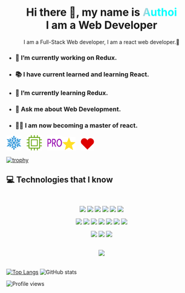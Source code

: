 <div align="center">
  <h1>Hi there 👋, my name is <span style="background:linear-gradient(-70deg, cyan 67%, pink 100%);background-clip:text;color:transparent">Authoi</span> <br/> I am a Web Developer</h1>
</div>
                                              <p style="text-align:center;" align="center">I am a Full-Stack Web developer, I am a react web developer.🥇</p>
                                                                                                                      

    
- ### 🔭 I’m currently working on Redux.
- ### 📚 I have current learned and learning React.
- ###  🌱 I’m currently learning Redux.
- ### 💬 Ask me about Web Development.
- ### 👨‍🏫 I am now becoming a master of react.



<a href='https://archiveprogram.github.com/'><img src='https://raw.githubusercontent.com/acervenky/animated-github-badges/master/assets/acbadge.gif' width='40' height='40'></a> <a href='https://docs.github.com/en/developers'><img src='https://raw.githubusercontent.com/acervenky/animated-github-badges/master/assets/devbadge.gif' width='40' height='40'></a> <a href='https://github.com/pricing'><img src='https://raw.githubusercontent.com/acervenky/animated-github-badges/master/assets/pro.gif' width='40' height='40'></a><a href='https://stars.github.com/'><img src='https://raw.githubusercontent.com/acervenky/animated-github-badges/master/assets/starbadge.gif' width='35' height='35'></a> <a href='https://docs.github.com/en/github/supporting-the-open-source-community-with-github-sponsors'><img src='https://raw.githubusercontent.com/acervenky/animated-github-badges/master/assets/sponsorbadge.gif' width='35' height='35'></a> 

  [![trophy](https://github-profile-trophy.vercel.app/?username=Authoi234)](https://github.com/ryo-ma/github-profile-trophy) 

## :computer: Technologies that I know

<br>
<p align="center" height="80px" width="100%">
<img width="80px" src="https://github.com/mir-hussain/mir-hussain/blob/main/images/icons/HTML.png"/>
<img width="80px" src="https://github.com/mir-hussain/mir-hussain/blob/main/images/icons/css.png"/>
<img width="80px" src="https://github.com/mir-hussain/mir-hussain/blob/main/images/icons/JavaScript.png"/>
<img width="80px" src="https://www.datocms-assets.com/48401/1628645197-learn-typescript.png"/>
<img width="80px" src="https://github.com/mir-hussain/mir-hussain/blob/main/images/icons/react.png"/>
  <img width="80px" src="https://cdn-images-1.medium.com/v2/resize:fit:1600/1*Vo5RDpNkOsfDn8sx06mthA.png"/>
</p>
<p align="center" height="80px" width="100%">
  <img width="80px" src="https://encrypted-tbn0.gstatic.com/images?q=tbn:ANd9GcTG1wXbNHu71FIVcwPD6BwGrIwG9KGYqFOTug&s"/>
<img width="80px" src="https://github.com/mir-hussain/mir-hussain/blob/main/images/icons/tailwind.png"/>
<img width="80px" src="https://github.com/mir-hussain/mir-hussain/blob/main/images/icons/Bootsrap.png"/>
<img width="80px" src="https://github.com/mir-hussain/mir-hussain/blob/main/images/icons/firebase.png"/>
<img width="80px" src="https://www.drupal.org/files/project-images/nextjs-icon-dark-background.png"/>
<img width="80px" src="https://miro.medium.com/v2/resize:fit:493/1*HHGc3cQgpSVes0maUAnYog.png"/>
<img width="80px" src="https://reactrouter.com/_brand/react-router-stacked-color.png"/>
</p>
<p align="center" height="80px" width="100%">
<img width="80px" src="https://github.com/mir-hussain/mir-hussain/blob/main/images/icons/node.png"/>
<img width="80px" src="https://github.com/mir-hussain/mir-hussain/blob/main/images/icons/express.png"/>
<img width="80px" src="https://github.com/mir-hussain/mir-hussain/blob/main/images/icons/mongo.png"/>
</p> <br/>


<div align="center">
<img width="60%" src="https://github-readme-streak-stats.herokuapp.com?user=Authoi234&theme=react&hide_border=true&background=0D1117&stroke=0D1117&fire=FF1CF7&sideLabels=00F0FF&currStreakNum=FF1CF7&ring=FF1CF7&currStreakLabel=FF1CF7&sideNums=00F0FF" />
</div>

<br/>

[![Top Langs](https://github-readme-stats.vercel.app/api/top-langs/?username=Authoi234)](https://github.com/anuraghazra/github-readme-stats) ![GitHub stats](https://github-readme-stats.vercel.app/api?username=Authoi234&show_icons=true&count_private=true)  

![Profile views](https://komarev.com/ghpvc/?username=Authoi234&color=green)  
